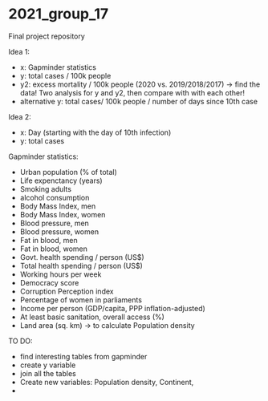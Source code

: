 # 2021_group_17
Final project repository

Idea 1:
- x: Gapminder statistics
- y: total cases / 100k people
- y2: excess mortality / 100k people (2020 vs. 2019/2018/2017) -> find the data!
Two analysis for y and y2, then compare with with each other!
- alternative y:  total cases/ 100k people / number of days since 10th case 

Idea 2:
- x: Day (starting with the day of 10th infection)
- y: total cases

Gapminder statistics:
- Urban population (% of total)
- Life expenctancy (years)
- Smoking adults
- alcohol consumption
- Body Mass Index, men
- Body Mass Index, women
- Blood pressure, men 
- Blood pressure, women
- Fat in blood, men
- Fat in blood, women
- Govt. health spending / person (US$)
- Total health spending / person (US$)
- Working hours per week
- Democracy score
- Corruption Perception index 
- Percentage of women in parliaments
- Income per person (GDP/capita, PPP inflation-adjusted)
- At least basic sanitation, overall access (%)
- Land area (sq. km) -> to calculate Population density


TO DO:
- find interesting tables from gapminder
- create y variable
- join all the tables
- Create new variables: Population density, Continent,
- 
